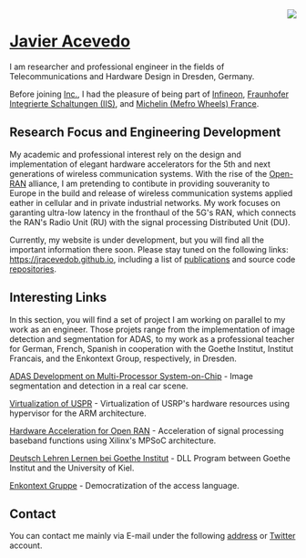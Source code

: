 <img align="right" src="https://github-readme-stats.vercel.app/api?username=jracevedob&count_private=true&include_all_commits=true"/>

# [Javier Acevedo](https://jracevedob.github.com) 

I am researcher and professional engineer in the fields of Telecommunications and Hardware Design in Dresden, Germany. 

Before joining  [Inc.](), I had the pleasure of being part of [Infineon](https://www.infineon.com/), [Fraunhofer Integrierte Schaltungen (IIS)](https://www.iis.fraunhofer.de/), and [Michelin (Mefro Wheels) France](https://middle-east.michelin.com/en/). 


## Research Focus and Engineering Development

My academic and professional interest rely on the design and implementation of elegant hardware accelerators for the 5th and next generations of wireless communication systems. With the rise of the [Open-RAN](https://telecominfraproject.com/openran/) alliance, I am pretending to contibute in providing souveranity to Europe in the build and release of wireless communication systems applied eather in cellular and in private industrial networks. My work focuses on garanting ultra-low latency in the fronthaul of the 5G's RAN, which connects the RAN's Radio Unit (RU) with the signal processing Distributed Unit (DU).

Currently, my website is under development, but you will find all the important information there soon. Please stay tuned on the following links: https://jracevedob.github.io, including a list of [publications](https://scholar.google.com/citations?user=vUwpfSsAAAAJ&hl=ro) and source code [repositories](https://github.com/jracevedob?tab=repositories).


## Interesting Links

In this section, you will find a set of project I am working on parallel to my work as an engineer. Those projets range from the implementation of image detection and segmentation for ADAS, to my work as a professional teacher for German, French, Spanish in cooperation with the Goethe Institut, Institut Francais, and the Enkontext Group, respectively, in Dresden.

[ADAS Development on Multi-Processor System-on-Chip](https://www.youtube.com/channel/UCsfqqaoYj76p6PLTg8Fztcw/videos) - Image segmentation and detection in a real car scene.

[Virtualization of USPR]() - Virtualization of USRP's hardware resources using hypervisor for the ARM architecture.

[Hardware Acceleration for Open RAN]() - Acceleration of signal processing baseband functions using Xilinx's MPSoC architecture.

[Deutsch Lehren Lernen bei Goethe Institut]() - DLL Program between Goethe Institut and the University of Kiel.

[Enkontext Gruppe]() - Democratization of the access language.

## Contact

You can contact me mainly via E-mail under the following [address](mailto:jracevedob@gmail.com) or [Twitter](https://twitter.com/enkontexter) account.


